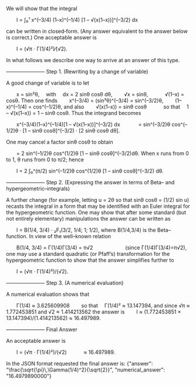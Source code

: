 We will show that the integral

  I = ∫₀¹ x^(–3/4) (1–x)^(–1/4) [1 – √(x(1–x))]^(–3/2) dx

can be written in closed‐form. (Any answer equivalent to the answer below is correct.) One acceptable answer is

  I = (√π · Γ(1/4)²)⁄(√2).

In what follows we describe one way to arrive at an answer of this type.

–––––––––––––––
Step 1. (Rewriting by a change of variable)

A good change of variable is to let

  x = sin²θ,  with  dx = 2 sinθ cosθ dθ,
  √x = sinθ,     √(1–x) = cosθ.
Then one finds
  x^(–3/4) = (sin²θ)^(–3/4) = sin^(–3/2)θ,
  (1–x)^(–1/4) = cos^(–1/2)θ,
and also
  √(x(1–x)) = sinθ cosθ    so that  1 – √(x(1–x)) = 1 – sinθ cosθ.
Thus the integrand becomes

  x^(–3/4)(1–x)^(–1/4)[1 – √(x(1–x))]^(–3/2) dx
    = sin^(–3/2)θ cos^(–1/2)θ · [1 – sinθ cosθ]^(–3/2) · [2 sinθ cosθ dθ].

One may cancel a factor sinθ cosθ to obtain

  = 2 sin^(–1/2)θ cos^(1/2)θ [1 – sinθ cosθ]^(–3/2)dθ.
When x runs from 0 to 1, θ runs from 0 to π/2; hence

  I = 2 ∫₀^(π/2) sin^(–1/2)θ cos^(1/2)θ [1 – sinθ cosθ]^(–3/2) dθ.

–––––––––––––––
Step 2. (Expressing the answer in terms of Beta– and hypergeometric–integrals)

A further change (for example, letting u = 2θ so that sinθ cosθ = (1/2) sin u) recasts the integral in a form that may be identified with an Euler integral for the hypergeometric function. One may show that after some standard (but not entirely elementary) manipulations the answer can be written as

  I = B(1/4, 3/4) · ₂F₁(3/2, 1/4; 1; 1/2),
where B(1/4,3/4) is the Beta–function. In view of the well–known relation

  B(1/4, 3/4) = Γ(1/4)Γ(3/4) = π√2       (since Γ(1/4)Γ(3/4)=π√2),
one may use a standard quadratic (or Pfaff’s) transformation for the hypergeometric function to show that the answer simplifies further to

  I = (√π · Γ(1/4)²)/(√2).

–––––––––––––––
Step 3. (A numerical evaluation)

A numerical evaluation shows that

  Γ(1/4) ≈ 3.625609908   so that  Γ(1/4)² ≈ 13.147394,
and since √π ≈ 1.772453851 and √2 ≈ 1.414213562 the answer is
  I ≈ (1.772453851 × 13.147394)/(1.414213562) ≈ 16.497989.

–––––––––––––––
Final Answer

An acceptable answer is

  I = (√π · Γ(1/4)²)/(√2)
   ≈ 16.497989.

In the JSON format requested the final answer is:
{"answer": "\\frac{\\sqrt{\\pi}\\,\\Gamma(1/4)^2}{\\sqrt{2}}", "numerical_answer": "16.4979890000"}